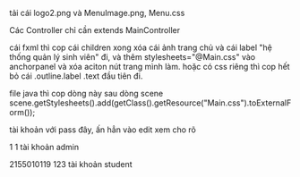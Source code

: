 tải cái logo2.png và MenuImage.png, Menu.css

Các Controller chỉ cần extends MainController

cái fxml thì cop cái children xong xóa cái ảnh trang chủ và cái label "hệ thống quản lý sinh viên" đi, và thêm stylesheets="@Main.css" vào anchorpanel và xóa aciton nút trang mình làm.
hoặc có css riêng thì cop hết bỏ cái .outline.label .text đầu tiên đi.

file java thì cop dòng này sau dòng scene 
scene.getStylesheets().add(getClass().getResource("Main.css").toExternalForm());

tài khoản với pass đây, ấn hẳn vào edit xem cho rõ

1 1 tài khoản admin

2155010119 123 tài khoản student

